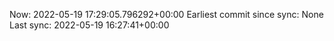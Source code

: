 Now: 2022-05-19 17:29:05.796292+00:00 Earliest commit since sync: None Last sync: 2022-05-19 16:27:41+00:00

